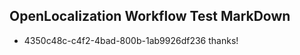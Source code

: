 ## OpenLocalization Workflow Test MarkDown
* 4350c48c-c4f2-4bad-800b-1ab9926df236 thanks!

<!--HONumber=Jul16_HO3-->


